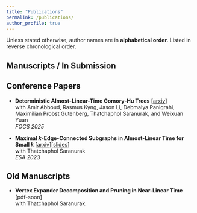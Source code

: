 ```yaml
---
title: "Publications"
permalink: /publications/
author_profile: true
---
```


Unless stated otherwise, author names are in **alphabetical order**. Listed in reverse chronological order.

## Manuscripts / In Submission

## Conference Papers

- **Deterministic Almost-Linear-Time Gomory-Hu Trees** \[[arxiv](https://arxiv.org/abs/2507.20354)\]<br>
  with Amir Abboud, Rasmus Kyng, Jason Li, Debmalya Panigrahi, Maximilian Probst Gutenberg, Thatchaphol Saranurak, and Weixuan Yuan<br>
  *FOCS 2025*

- **Maximal $k$-Edge-Connected Subgraphs in Almost-Linear Time for Small $k$** \[[arxiv](https://arxiv.org/abs/2307.00147)\]\[[slides](/files/Maximal_k_Edge_Connected_Subgraphs_Presentation.pdf)\]<br>
  with Thatchaphol Saranurak<br>
  *ESA 2023*

## Old Manuscripts
- **Vertex Expander Decomposition and Pruning in Near-Linear Time** \[pdf-soon\]<br>
  with Thatchaphol Saranurak.
